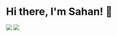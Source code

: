 # Hi there, I'm Sahan! 👋

<img src="https://github-readme-stats.vercel.app/api?username=KATTASAHAN&show_icons=true&border_color=30363d&title_color=ffffff&bg_color=0d111700&icon_color=7d8590&text_color=ffffff&border_radius=10&text_bold=false&hide_border=true" />

<img src="https://github-readme-stats.vercel.app/api/top-langs/?username=KATTASAHAN&layout=compact&border_color=30363d&title_color=ffffff&bg_color=0d111700&text_color=ffffff&border_radius=10&text_bold=false&hide_border=true" />

